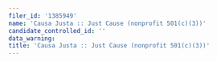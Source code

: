 ```yaml
---
filer_id: '1385949'
name: 'Causa Justa :: Just Cause (nonprofit 501(c)(3))'
candidate_controlled_id: ''
data_warning:
title: 'Causa Justa :: Just Cause (nonprofit 501(c)(3))'
---
```

